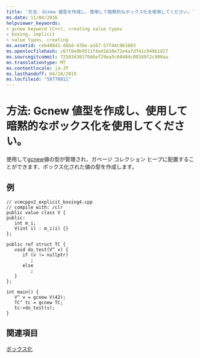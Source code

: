 ```yaml
---
title: '方法: Gcnew 値型を作成し、使用して暗黙的なボックス化を使用してください。'
ms.date: 11/04/2016
helpviewer_keywords:
- gcnew keyword [C++], creating value types
- boxing, implicit
- value types, creating
ms.assetid: ceb48841-d6bd-47be-a167-57f44c961603
ms.openlocfilehash: c67f8e0b9511f4ed1610e72e4a7df41c949b1d27
ms.sourcegitcommit: 72583d30170d6ef29ea5c6848dc00169f2c909aa
ms.translationtype: MT
ms.contentlocale: ja-JP
ms.lasthandoff: 04/18/2019
ms.locfileid: "58770811"
---
```

# <a name="how-to-use-gcnew-to-create-value-types-and-use-implicit-boxing"></a>方法: Gcnew 値型を作成し、使用して暗黙的なボックス化を使用してください。

使用して[gcnew](../extensions/ref-new-gcnew-cpp-component-extensions.md)値の型が管理され、ガベージ コレクション ヒープに配置することができます、ボックス化された値の型を作成します。

## <a name="example"></a>例

```
// vcmcppv2_explicit_boxing4.cpp
// compile with: /clr
public value class V {
public:
   int m_i;
   V(int i) : m_i(i) {}
};

public ref struct TC {
   void do_test(V^ v) {
      if (v != nullptr)
         ;
      else
         ;
   }
};

int main() {
   V^ v = gcnew V(42);
   TC^ tc = gcnew TC;
   tc->do_test(v);
}
```

## <a name="see-also"></a>関連項目

[ボックス化](../extensions/boxing-cpp-component-extensions.md)
